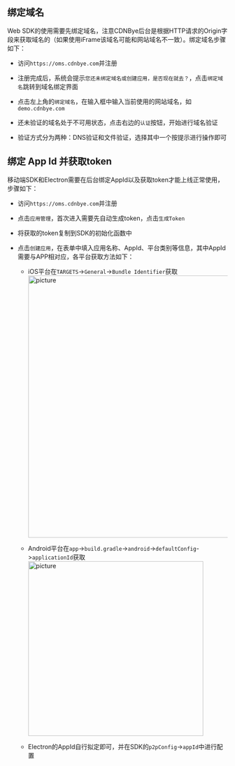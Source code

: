 
## 绑定域名
Web SDK的使用需要先绑定域名，注意CDNBye后台是根据HTTP请求的Origin字段来获取域名的（如果使用iFrame该域名可能和网站域名不一致）。绑定域名步骤如下：
- 访问`https://oms.cdnbye.com`并注册

- 注册完成后，系统会提示`您还未绑定域名或创建应用，是否现在就去？`，点击`绑定域名`跳转到域名绑定界面

- 点击左上角的`绑定域名`，在输入框中输入当前使用的网站域名，如`demo.cdnbye.com`

- 还未验证的域名处于不可用状态，点击右边的`认证`按钮，开始进行域名验证

- 验证方式分为两种：DNS验证和文件验证，选择其中一个按提示进行操作即可

## 绑定 App Id 并获取token
移动端SDK和Electron需要在后台绑定AppId以及获取token才能上线正常使用，步骤如下：
- 访问`https://oms.cdnbye.com`并注册

- 点击`应用管理`，首次进入需要先自动生成token，点击`生成Token`

- 将获取的token复制到SDK的初始化函数中

- 点击`创建应用`，在表单中填入应用名称、AppId、平台类别等信息，其中AppId需要与APP相对应，各平台获取方法如下：
    
    - iOS平台在`TARGETS`->`General`->`Bundle Identifier`获取
        <img width="600" src="https://cdnbye.oss-cn-beijing.aliyuncs.com/pic/binding-ios.png" alt="picture">
        
    - Android平台在`app`->`build.gradle`->`android`->`defaultConfig`->`applicationId`获取
        <img width="400" src="https://cdnbye.oss-cn-beijing.aliyuncs.com/pic/binding-android.png" alt="picture">
        
    - Electron的AppId自行拟定即可，并在SDK的`p2pConfig`->`appId`中进行配置

